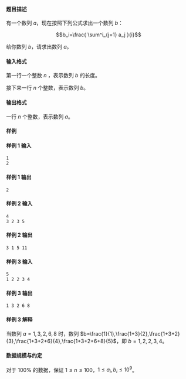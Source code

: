#### 题目描述
有一个数列 $a$，现在按照下列公式求出一个数列 $b$：

$$b_i=\frac{ \sum^i_{j=1} a_j }{i}$$

给你数列 $b$，请求出数列 $a$。
#### 输入格式
第一行一个整数 $n$ ，表示数列 $b$ 的长度。

接下来一行 $n$ 个整数，表示数列 $b$。
#### 输出格式
一行 $n$ 个整数，表示数列 $a$。
#### 样例
#### 样例 1 输入
```
1
2
```
#### 样例 1 输出
```
2
```
#### 样例 2 输入
```
4
3 2 3 5
```
#### 样例 2 输出
```
3 1 5 11
```
#### 样例 3 输入
```
5
1 2 2 3 4
```
#### 样例 3 输出
```
1 3 2 6 8
```
#### 样例 3 解释
当数列 $a=1,3,2,6,8$ 时，数列 $b=\frac{1}{1},\frac{1+3}{2},\frac{1+3+2}{3},\frac{1+3+2+6}{4},\frac{1+3+2+6+8}{5}$，即 $b=1,2,2,3,4$。
#### 数据规模与约定
对于 $100\%$ 的数据，保证 $1\le n\le 100$，$1\le a_i,b_i\le 10^9$。
